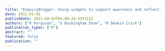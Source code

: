 ```yaml
---
title: "EnquiryBlogger: Using widgets to support awareness and reflection in a PLE setting"
date: 2011-01-01
publishDate: 2021-08-03T04:08:10.493312Z
authors: ["R Ferguson", "S Buckingham Shum", "R Deakin Crick"]
publication_types: ["0"]
abstract: ""
featured: false
publication: ""
---
```


